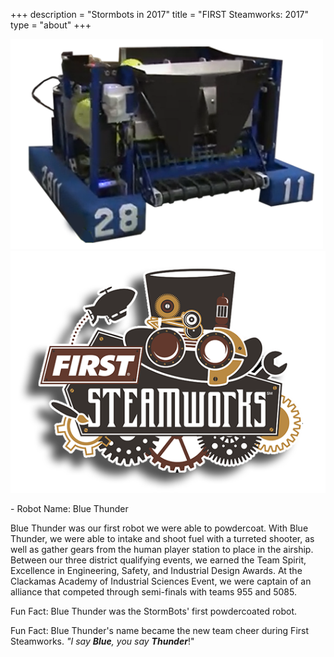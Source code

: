 +++
description = "Stormbots in 2017"
title = "FIRST Steamworks: 2017"
type = "about"
+++

<img style="text-align: right" src="/images/RobotsIcons/2017-robot.png" width="500"/>
<img style="text-align: right" src="/images/games/firststeamworks.png" width="530"/>
<br />
<p>
- Robot Name: Blue Thunder

Blue Thunder was our first robot we were able to powdercoat. With Blue Thunder, we were able to intake and shoot fuel with a turreted shooter, as well as gather gears from the human player station to place in the airship. Between our three district qualifying events, we earned the Team Spirit, Excellence in Engineering, Safety, and Industrial Design Awards. At the Clackamas Academy of Industrial Sciences Event, we were captain of an alliance that competed through semi-finals with teams 955 and 5085.

Fun Fact: Blue Thunder was the StormBots' first powdercoated robot.

Fun Fact: Blue Thunder's name became the new team cheer during First Steamworks. <i>"I say <b>Blue</b>, you say <b>Thunder</b></i>!"

</p>
